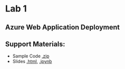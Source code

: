 # Lab 1
## Azure Web Application Deployment

## Support Materials:
* Sample Code [.zip](scc2425-lab2.zip)
* Slides [.html](scc2425-lab2.html), [.ipynb](scc2425-lab2.ipynb)
